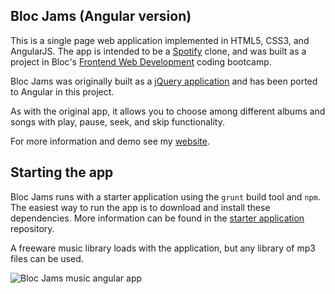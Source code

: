 ## Bloc Jams (Angular version)

This is a single page web application implemented in HTML5, CSS3, and AngularJS. The app is intended to be a [Spotify](https://www.spotify.com/us/) clone, and was built as a project in Bloc's [Frontend Web Development](https://www.bloc.io/frontend-development-bootcamp) coding bootcamp. 

Bloc Jams was originally built as a [jQuery application](https://github.com/orlando21/bloc-jams) and has been ported to Angular in this project.

As with the original app, it allows you to choose among different albums and songs with play, pause, seek, and skip functionality.

For more information and demo see my [website](http://gregbabb.com/projects/1-blocjams.html).

## Starting the app
Bloc Jams runs with a starter application using the `grunt` build tool and `npm`. The easiest way to run the app is to download and install these dependencies. More information can be found in the [starter application](https://github.com/Bloc/bloc-frontend-project-starter) repository.

A freeware music library loads with the application, but any library of mp3 files can be used.

![Bloc Jams music angular app](http://i.imgur.com/8YWAmnX.png)